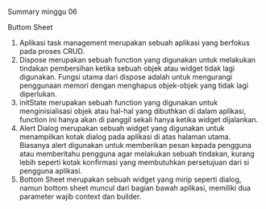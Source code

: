Summary minggu 06

Buttom Sheet

1. Aplikasi task management merupakan sebuah aplikasi yang berfokus pada proses CRUD.
2. Dispose merupakan sebuah function yang digunakan untuk melakukan tindakan pembersihan ketika sebuah objek atau widget tidak lagi digunakan. Fungsi utama dari dispose adalah untuk mengurangi penggunaan memori dengan menghapus objek-objek yang tidak lagi diperlukan.
3. initState merupakan sebuah function yang digunakan untuk menginisialisasi objek atau hal-hal yang dibuthkan di dalam aplikasi, function ini hanya akan di panggil sekali hanya ketika widget dijalankan.
4. Alert Dialog merupakan sebuah widget yang digunakan untuk menampilkan kotak dialog pada aplikasi di atas halaman utama. Biasanya alert digunakan untuk memberikan pesan kepada pengguna atau memberitahu pengguna agar melakukan sebuah tindakan, kurang lebih seperti kotak konfirmasi yang membutuhkan persetujuan dari si pengguna aplikasi.
5. Bottom Sheet merupakan sebuah widget yang mirip seperti dialog, namun bottom sheet muncul dari bagian bawah aplikasi, memiliki dua parameter wajib context dan builder.
